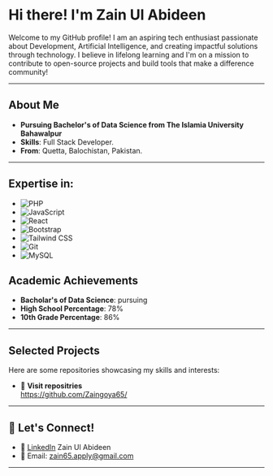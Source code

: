 # Hi there! I'm Zain Ul Abideen

Welcome to my GitHub profile! I am an aspiring tech enthusiast passionate about Development, Artificial Intelligence, and creating impactful solutions through technology.
I believe in lifelong learning and I'm on a mission to contribute to open-source projects and build tools that make a difference community!

---

##  About Me
-  **Pursuing Bachelor's of Data Science from The Islamia University Bahawalpur** 
-  **Skills**: Full Stack Developer.
-  **From**: Quetta, Balochistan, Pakistan.

---

##  Expertise in:
- ![PHP](https://img.shields.io/badge/PHP-777BB4?style=for-the-badge&logo=php&logoColor=white)
- ![JavaScript](https://img.shields.io/badge/JavaScript-F7DF1E?style=for-the-badge&logo=javascript&logoColor=black)
- ![React](https://img.shields.io/badge/React-61DAFB?style=for-the-badge&logo=react&logoColor=black)
- ![Bootstrap](https://img.shields.io/badge/Bootstrap-7952B3?style=for-the-badge&logo=bootstrap&logoColor=white)
- ![Tailwind CSS](https://img.shields.io/badge/Tailwind_CSS-38B2AC?style=for-the-badge&logo=tailwind-css&logoColor=white)
- ![Git](https://img.shields.io/badge/Git-F05032?style=for-the-badge&logo=git&logoColor=white)
- ![MySQL](https://img.shields.io/badge/MySQL-4479A1?style=for-the-badge&logo=mysql&logoColor=white)


## Academic Achievements
-  **Bacholar's of Data Science**: pursuing
-  **High School Percentage**: 78%
-  **10th Grade Percentage**: 86%

---

##  Selected Projects
Here are some repositories showcasing my skills and interests:
  
- 🤖 **Visit repositries**  
  https://github.com/Zaingoya65/
---

## 🤝 Let's Connect!
- 💼 [LinkedIn](https://linkedin.com/in/yourusername) Zain Ul Abideen 
- 📧 Email: [zain65.apply@gmail.com](mailto:zain65.apply@gmail.com)

---

